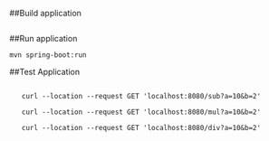 ##Build application
```mvn clean install
```
##Run application
```
mvn spring-boot:run
```

##Test Application
```curl --location --request GET 'localhost:8080/add?a=10&b=2'
   
   curl --location --request GET 'localhost:8080/sub?a=10&b=2'
   
   curl --location --request GET 'localhost:8080/mul?a=10&b=2'
   
   curl --location --request GET 'localhost:8080/div?a=10&b=2'
   
   


```